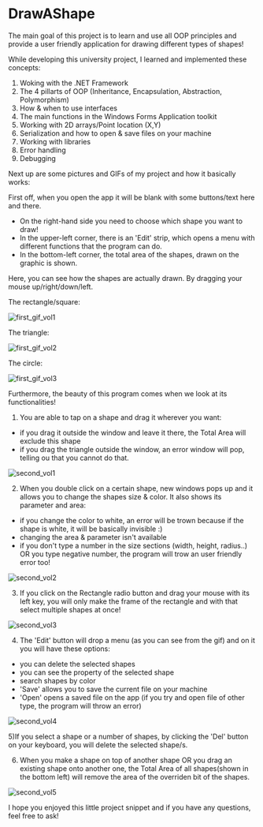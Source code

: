 # DrawAShape
The main goal of this project is to learn and use all OOP principles and provide a user friendly application for drawing different types of shapes!

While developing this university project, I learned and implemented these concepts:

1. Woking with the .NET Framework
2. The 4 pillarts of OOP (Inheritance, Encapsulation, Abstraction, Polymorphism)
3. How & when to use interfaces
4. The main functions in the Windows Forms Application toolkit
5. Working with 2D arrays/Point location (X,Y)
6. Serialization and how to open & save files on your machine
7. Working with libraries
8. Error handling
9. Debugging 

Next up are some pictures and GIFs of my project and how it basically works:

First off, when you open the app it will be blank with some buttons/text here and there.
- On the right-hand side you need to choose which shape you want to draw!
- In the upper-left corner, there is an 'Edit' strip, which opens a menu with different functions that the program can do.
- In the bottom-left corner, the total area of the shapes, drawn on the graphic is shown.

Here, you can see how the shapes are actually drawn. By dragging your mouse up/right/down/left.

The rectangle/square:

![first_gif_vol1](https://user-images.githubusercontent.com/76811860/123093597-8d5cf700-d434-11eb-88cf-8cefd1de91ff.gif)

The triangle:

![first_gif_vol2](https://user-images.githubusercontent.com/76811860/123093801-c5643a00-d434-11eb-8afb-4ae460d599a8.gif)

The circle:

![first_gif_vol3](https://user-images.githubusercontent.com/76811860/123093908-ec227080-d434-11eb-9ca8-21520593868c.gif)


Furthermore, the beauty of this program comes when we look at its functionalities!

1) You are able to tap on a shape and drag it wherever you want:
- if you drag it outside the window and leave it there, the Total Area will exclude this shape
- if you drag the triangle outside the window, an error window will pop, telling ou that you cannot do that.


![second_vol1](https://user-images.githubusercontent.com/76811860/123099583-fd6e7b80-d43a-11eb-97e8-f0d891bde6b9.gif)


2) When you double click on a certain shape, new windows pops up and it allows you to change the shapes size & color. It also shows its parameter and area:
- if you change the color to white, an error will be trown because if the shape is white, it will be basically invisible :)
- changing the area & parameter isn't available
- if you don't type a number in the size sections (width, height, radius..) OR you type negative number, the program will trow an user friendly error too!


![second_vol2](https://user-images.githubusercontent.com/76811860/123099654-1119e200-d43b-11eb-9cbd-131b14502493.gif)


3) If you click on the Rectangle radio button and drag your mouse with its left key, you will only make the frame of the rectangle and with that select multiple shapes at once!


![second_vol3](https://user-images.githubusercontent.com/76811860/123099723-1f67fe00-d43b-11eb-9b99-95d1a175be82.gif)


4) The 'Edit' button will drop a menu (as you can see from the gif) and on it you will have these options:
- you can delete the selected shapes
- you can see the property of the selected shape
- search shapes by color
- 'Save' allows you to save the current file on your machine
- 'Open' opens a saved file on the app (if you try and open file of other type, the program will throw an error)


![second_vol4](https://user-images.githubusercontent.com/76811860/123099783-2d1d8380-d43b-11eb-9730-7bac2d429007.gif)


5)If you select a shape or a number of shapes, by clicking the 'Del' button on your keyboard, you will delete the selected shape/s.


6) When you make a shape on top of another shape OR you drag an existing shape onto another one, the Total Area of all shapes(shown in the bottom left) will remove the area of the overriden bit of the shapes.


![second_vol5](https://user-images.githubusercontent.com/76811860/123099833-37d81880-d43b-11eb-9677-78fa76056aad.gif)

I hope you enjoyed this little project snippet and if you have any questions, feel free to ask!

